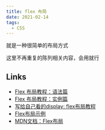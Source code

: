 ```yaml
---
title: flex 布局
date: 2021-02-14
tags:
  - CSS
---
```


<!-- 画一个骰子 ‘qwerfgthyjukop-【p'//【p'、=【-pl/ -->

就是一种很简单的布局方式

这里不再重复的陈列相关内容，会用就行

## Links

- [Flex 布局教程：语法篇](http://www.ruanyifeng.com/blog/2015/07/flex-grammar.html)
- [Flex 布局教程：实例篇](http://www.ruanyifeng.com/blog/2015/07/flex-examples.html)
- [写给自己看的display: flex布局教程](https://www.zhangxinxu.com/wordpress/2018/10/display-flex-css3-css/)
- [Flex布局示例](http://static.vgee.cn/static/index.html)
- [MDN文档：Flex布局](https://developer.mozilla.org/zh-CN/docs/Web/CSS/flex)


